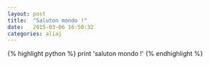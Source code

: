 ```yaml
---
layout: post
title:  "Saluton mondo !"
date:   2015-03-06 16:50:32
categories: aliaj
---
```



{% highlight python %}
print 'saluton mondo !'
{% endhighlight %}


